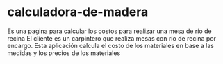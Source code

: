 # calculadora-de-madera
Es una pagina para calcular los costos para realizar una mesa de río de recina 
El cliente es un carpintero que realiza mesas con río de recina por encargo. Esta aplicación calcula el costo de los materiales en base a las medidas y los precios de los materiales

